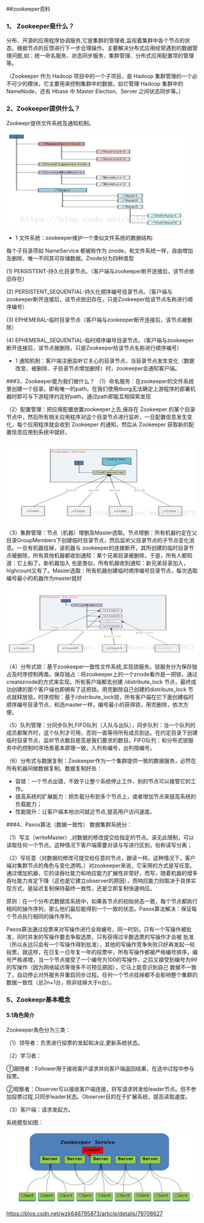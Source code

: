 ##zookeeper资料
### 1、 Zookeeper是什么？
分布、开源的应用程序协调服务,它是集群的管理者,监视着集群中各个节点的状态，根据节点的反馈进行下一步合理操作。主要解决分布式应用经常遇到的数据管理问题,如：统一命名服务、状态同步服务、集群管理、分布式应用配置项的管理等。

（Zookeeper 作为 Hadoop 项目中的一个子项目，是 Hadoop 集群管理的一个必不可少的模块，它主要用来控制集群中的数据，如它管理 Hadoop 集群中的 NameNode，还有 Hbase 中 Master Election、Server 之间状态同步等。）
### 2、Zookeeper提供什么？
Zookeepr提供文件系统及通知机制。

![](./1.png)

* 1 文件系统：zookeeper维护一个类似文件系统的数据结构:

每个子目录项如 NameService 都被称作为 znode，和文件系统一样，自由增加及删除，唯一不同其可存储数据。Znode分为四种类型

(1) PERSISTENT-持久化目录节点。（客户端与zookeeper断开连接后，该节点依旧存在)

(2) PERSISTENT_SEQUENTIAL-持久化顺序编号目录节点。（客户端与zookeeper断开连接后，该节点依旧存在，只是Zookeeper给该节点名称进行顺序编号）

(3) EPHEMERAL-临时目录节点（客户端与zookeeper断开连接后，该节点被删除）

(4) EPHEMERAL_SEQUENTIAL-临时顺序编号目录节点。（客户端与zookeeper断开连接后，该节点被删除，只是Zookeeper给该节点名称进行顺序编号）

* 1 通知机制：客户端注册监听它关心的目录节点，当目录节点发生变化（数据改变、被删除、子目录节点增加删除）时，zookeeper会通知客户端。

###3、Zookeeper能为我们做什么？
（1）命名服务：在zookeeper的文件系统里创建一个目录，即有唯一的path。在我们使用tborg无法确定上游程序的部署机器时即可与下游程序约定好path，通过path即能互相探索发现

（2）配置管理：把应用配置放置zookeeper上去,保存在 Zookeeper 的某个目录节点中，然后所有相关应用程序对这个目录节点进行监听，一旦配置信息发生变化，每个应用程序就会收到 Zookeeper 的通知，然后从 Zookeeper 获取新的配置信息应用到系统中就好。

![](./2.png)
 
（3）集群管理：节点（机器）增删及Master选取。节点增删：所有机器约定在父目录GroupMembers下创建临时目录节点，然后监听父目录节点的子节点变化消息。一旦有机器挂掉，该机器与 zookeeper的连接断开，其所创建的临时目录节点被删除，所有其他机器都收到通知：某个兄弟目录被删除，于是，所有人都知道：它上船了。新机器加入 也是类似，所有机器收到通知：新兄弟目录加入，highcount又有了。Master选取：所有机器创建临时顺序编号目录节点，每次选取编号最小的机器作为master就好

![](./3.png)

（4）分布式锁：基于zookeeper一致性文件系统,实现锁服务。锁服务分为保存独占及时序控制两类。保存独占：将zookeeper上的一个znode看作是一把锁，通过createznode的方式来实现。所有客户端都去创建 /distribute_lock 节点，最终成功创建的那个客户端也即拥有了这把锁。用完删除自己创建的distribute_lock 节点就释放锁。时序控制：基于/distribute_lock锁，所有客户端在它下面创建临时顺序编号目录节点，和选master一样，编号最小的获得锁，用完删除，依次方便。

（5）队列管理：分同步队列,FIFO队列（入队与出队），同步队列：当一个队列的成员都聚齐时，这个队列才可用，否则一直等待所有成员到达。在约定目录下创建临时目录节点，监听节点数目是否是我们要求的数目。FIFO队列：和分布式锁服务中的控制时序场景基本原理一致，入列有编号，出列按编号。

（6）分布式与数据复制：Zookeeper作为一个集群提供一致的数据服务，必然在所有机器间做数据复制。数据复制好处：
    
   * 容错：一个节点出错，不致于让整个系统停止工作，别的节点可以接管它的工作。
   * 提高系统的扩展能力：把负载分布到多个节点上，或者增加节点来提高系统的负载能力；
   * 性能提升：让客户端本地访问就近节点,提高用户访问速度。

###4、Paxos算法（数据一致性）
数据集群系统分：

（1）写主（writeMaster）,对数据的修改提交给指定的节点。读无此限制，可以读取任何一个节点。这种情况下客户端需要对读与写进行区别，俗称读写分离；

（2）写任意（对数据的修改可提交给任意的节点，跟读一样。这种情况下，客户端对集群节点的角色与变化透明。）对zookeeper来说，它采用的方式是写任意。通过增加机器，它的读吞吐能力和响应能力扩展性非常好，而写，随着机器的增多吞吐能力肯定下降（这也是它建立observer的原因），而响应能力则取决于具体实现方式，是延迟复制保持最终一致性，还是立即复制快速响应。

 原则：在一个分布式数据库系统中，如果各节点的初始状态一致，每个节点都执行相同的操作序列，那么他们最后能得到一个一致的状态。Paxos算法解决：保证每个节点执行相同的操作序列。 

 Paxos算法通过投票来对写操作进行全局编号，同一时刻，只有一个写操作被批准，同时并发的写操作要去争取选票，只有获得过半数选票的写操作才会被 批准（所以永远只会有一个写操作得到批准），其他的写操作竞争失败只好再发起一轮投票，就这样，在日复一日年复一年的投票中，所有写操作都被严格编号排序。编号严格递增，当一个节点接受了一个编号为100的写操作，之后又接受到编号为99的写操作（因为网络延迟等很多不可预见原因），它马上能意识到自己 数据不一致了，自动停止对外服务并重启同步过程。任何一个节点挂掉都不会影响整个集群的数据一致性（总2n+1台，除非挂掉大于n台）。
 
### 5、Zookeepr基本概念 
#### 5.1角色简介
 Zookeeper角色分为三类：
 
（1）领导者：负责进行投票的发起和决议,更新系统状态。

（2）学习者：
 
  ①跟随者：Follower用于接收客户请求并向客户端返回结果，在选中过程中参与投票。
  
  ②观察者：Observer可以接收客户端连接，将写请求转发给leader节点。但不参加投票过程,只同步leader状态。Observer目的在于扩展系统，提高读取速度。
 
（3）客户端：请求发起方。

 系统模型如图：
 
 ![](./4.png)
 
 
https://blog.csdn.net/wzk646795873/article/details/79706627
